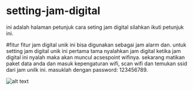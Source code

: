 # setting-jam-digital
ini adalah halaman petunjuk cara seting jam digital
silahkan ikuti petunjuk ini.

#fitur fitur
jam digital unik ini bisa digunakan sebagai jam alarm dan.
untuk setting jam digital unik ini pertama tama nyalahkan jam digital
ketika jam digital ini nyalah maka akan muncul acsespoint wifinya.
sekarang matikan paket data anda dan masuk kepengaturan wifi, 
scan wifi dan temukan ssid dari jam unilk ini.
masuklah dengan password: 123456789.

![alt text](https://github.com/metra05/setting-jam-digital/home.jpeg?raw=true)

